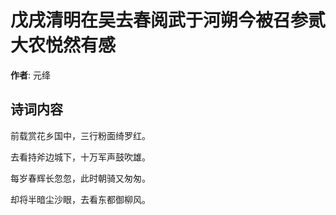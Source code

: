 # 戊戌清明在吴去春阅武于河朔今被召参贰大农悦然有感

**作者**: 元绛

## 诗词内容

前载赏花乡国中，三行粉面绮罗红。

去看持斧边城下，十万军声鼓吹雄。

每岁春辉长忽忽，此时朝骑又匆匆。

却将半暗尘沙眼，去看东都御柳风。

